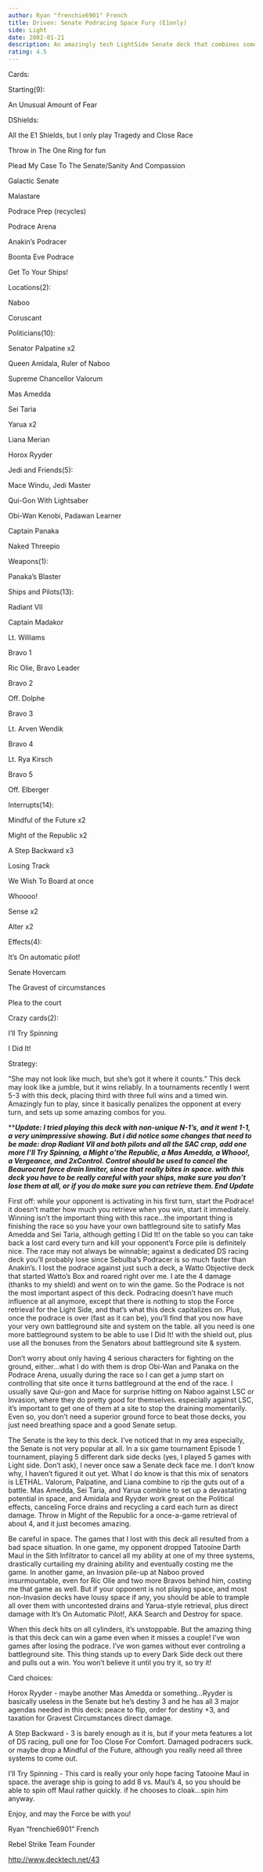 ```yaml
---
author: Ryan "frenchie6901" French
title: Driven: Senate Podracing Space Fury (E1only)
side: Light
date: 2002-01-21
description: An amazingly tech LightSide Senate deck that combines some amazing Congressional bonuses with I Did It for a sure-fire win.  So good, it can lose a podrace facing Watto’s Box and still win the game.
rating: 4.5
---
```

Cards: 

Starting(9):
An Unusual Amount of Fear
  DShields:
  All the E1 Shields, but I only play Tragedy and Close Race
  Throw in The One Ring for fun
Plead My Case To The Senate/Sanity And Compassion
Galactic Senate
Malastare
Podrace Prep (recycles)
Podrace Arena
Anakin’s Podracer
Boonta Eve Podrace
Get To Your Ships!

Locations(2):
Naboo
Coruscant

Politicians(10):
Senator Palpatine x2
Queen Amidala, Ruler of Naboo
Supreme Chancellor Valorum
Mas Amedda
Sei Taria
Yarua x2
Liana Merian
Horox Ryyder

Jedi and Friends(5):
Mace Windu, Jedi Master
Qui-Gon With Lightsaber
Obi-Wan Kenobi, Padawan Learner
Captain Panaka
Naked Threepio

Weapons(1):
Panaka’s Blaster

Ships and Pilots(13):
Radiant VII
Captain Madakor
Lt. Williams
Bravo 1
Ric Olie, Bravo Leader
Bravo 2
Off. Dolphe
Bravo 3
Lt. Arven Wendik
Bravo 4
Lt. Rya Kirsch
Bravo 5
Off. Elberger

Interrupts(14):
Mindful of the Future x2
Might of the Republic x2
A Step Backward x3
Losing Track
We Wish To Board at once
Whoooo!
Sense x2
Alter x2

Effects(4):
It’s On automatic pilot!
Senate Hovercam
The Gravest of circumstances
Plea to the court

Crazy cards(2):
I’ll Try Spinning
I Did It!


Strategy: 

”She may not look like much, but she’s got it where it counts.”  This deck may look like a jumble, but it wins reliably.  In a tournaments recently I went 5-3 with this deck, placing third with three full wins and a timed win.  Amazingly fun to play, since it basically penalizes the opponent at every turn, and sets up some amazing combos for you.

***********Update: I tried playing this deck with non-unique N-1’s, and it went 1-1, a very unimpressive showing.  But i did notice some changes that need to be made: drop Radiant VII and both pilots and all the SAC crap, add one more I’ll Try Spinning, a Might o’the Republic, a Mas Amedda, a Whooo!, a Vergeance, and 2xControl.  Control should be used to cancel the Beaurocrat force drain limiter, since that really bites in space.  with this deck you have to be really careful with your ships, make sure you don’t lose them at all, or if you do make sure you can retrieve them.  End Update*********

First off: while your opponent is activating in his first turn, start the Podrace!  it doesn’t matter how much you retrieve when you win, start it immediately.  Winning isn’t the important thing with this race...the important thing is finishing the race so you have your own battleground site to satisfy Mas Amedda and Sei Taria, although getting I Did It! on the table so you can take back a lost card every turn and kill your opponent’s Force pile is definitely nice.  The race may not always be winnable; against a dedicated DS racing deck you’ll probably lose since Sebulba’s Podracer is so much faster than Anakin’s.  I lost the podrace against just such a deck, a Watto Objective deck that started Watto’s Box and roared right over me.  I ate the 4 damage (thanks to my shield) and went on to win the game.  So the Podrace is not the most important aspect of this deck.  Podracing doesn’t have much influence at all anymore, except that there is nothing to stop the Force retrieval for the Light Side, and that’s what this deck capitalizes on.  Plus, once the podrace is over (fast as it can be), you’ll find that you now have your very own battleground site and system on the table.  all you need is one more battleground system to be able to use I Did It! with the shield out, plus use all the bonuses from the Senators about battleground site & system.

Don’t worry about only having 4 serious characters for fighting on the ground, either...what I do with them is drop Obi-Wan and Panaka on the Podrace Arena, usually during the race so I can get a jump start on controlling that site once it turns battleground at the end of the race.  I usually save Qui-gon and Mace for surprise hitting on Naboo against LSC or Invasion, where they do pretty good for themselves.  especially against LSC, it’s important to get one of them at a site to stop the draining momentarily.  Even so, you don’t need a superior ground force to beat those decks, you just need breathing space and a good Senate setup.

The Senate is the key to this deck.  I’ve noticed that in my area especially, the Senate is not very popular at all.  In a six game tournament Episode 1 tournament, playing 5 different dark side decks (yes, I played 5 games with Light side.  Don’t ask), I never once saw a Senate deck face me.  I don’t know why, I haven’t figured it out yet.  What I do know is that this mix of senators is LETHAL.  Valorum, Palpatine, and Liana combine to rip the guts out of a battle.  Mas Amedda, Sei Taria, and Yarua combine to set up a devastating potential in space, and Amidala and Ryyder work great on the Political effects, canceling Force drains and recycling a card each turn as direct damage.  Throw in Might of the Republic for a once-a-game retrieval of about 4, and it just becomes amazing.

Be careful in space.  The games that I lost with this deck all resulted from a bad space situation.  In one game, my opponent dropped Tatooine Darth Maul in the Sith Infiltrator to cancel all my ability at one of my three systems, drastically curtailing my draining ability and eventually costing me the game.  In another game, an Invasion pile-up at Naboo proved insurmountable, even for Ric Olie and two more Bravos behind him, costing me that game as well.  But if your opponent is not playing space, and most non-Invasion decks have lousy space if any, you should be able to trample all over them with uncontested drains and Yarua-style retrieval, plus direct damage with It’s On Automatic Pilot!, AKA Search and Destroy for space.

When this deck hits on all cylinders, it’s unstoppable.  But the amazing thing is that this deck can win a game even when it misses a couple!  I’ve won games after losing the podrace.  I’ve won games without ever controling a battleground site.  This thing stands up to every Dark Side deck out there and pulls out a win.  You won’t believe it until you try it, so try it!

Card choices:
Horox Ryyder - maybe another Mas Amedda or something...Ryyder is basically useless in the Senate but he’s destiny 3 and he has all 3 major agendas needed in this deck: peace to flip, order for destiny +3, and taxation for Gravest Circumstances direct damage.

A Step Backward - 3 is barely enough as it is, but if your meta features a lot of DS racing, pull one for Too Close For Comfort.  Damaged podracers suck.  or maybe drop a Mindful of the Future, although you really need all three systems to come out.

I’ll Try Spinning - This card is really your only hope facing Tatooine Maul in space.  the average ship is going to add 8 vs. Maul’s 4, so you should be able to spin off Maul rather quickly.  if he chooses to cloak...spin him anyway.

Enjoy, and may the Force be with you!

Ryan ”frenchie6901” French
Rebel Strike Team Founder
http://www.decktech.net/43      
